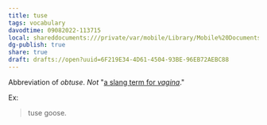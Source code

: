 ```yaml
---
title: tuse
tags: vocabulary
davodtime: 09082022-113715
local: shareddocuments:///private/var/mobile/Library/Mobile%20Documents/iCloud~md~obsidian/Documents/OBSHIDDIAN/drafts/6F219E34-4D61-4504-93BE-96EB72AEBC88.md
dg-publish: true
share: true
draft: drafts://open?uuid=6F219E34-4D61-4504-93BE-96EB72AEBC88
---
```



Abbreviation of *obtuse*. *Not* "[a slang term for *vagina*](https://www.urbandictionary.com/define.php?term=tuse)."

Ex:

> tuse goose.